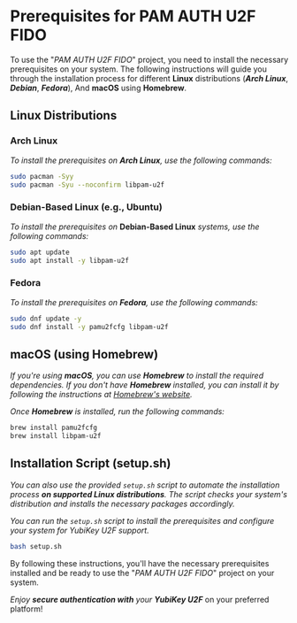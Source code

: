 # Prerequisites for PAM AUTH U2F FIDO

To use the "*PAM AUTH U2F FIDO*" project, you need to install the necessary prerequisites on your system. The following instructions will guide you through the installation process for different **Linux** distributions (***Arch Linux***, ***Debian***, ***Fedora***), And **macOS** using **Homebrew**.

## Linux Distributions

### Arch Linux

*To install the prerequisites on **Arch Linux**, use the following commands:*

```bash
sudo pacman -Syy
sudo pacman -Syu --noconfirm libpam-u2f
```

### Debian-Based Linux (e.g., Ubuntu)

*To install the prerequisites on* **Debian-Based Linux** *systems, use the following commands:*

```bash
sudo apt update
sudo apt install -y libpam-u2f
```

### Fedora

*To install the prerequisites on **Fedora**, use the following commands:*

```bash
sudo dnf update -y
sudo dnf install -y pamu2fcfg libpam-u2f
```

## macOS (using Homebrew)

*If you're using **macOS**, you can use **Homebrew** to install the required dependencies. If you don't have **Homebrew** installed, you can install it by following the instructions at [Homebrew's website](https://brew.sh/).*

*Once **Homebrew** is installed, run the following commands:*

```bash
brew install pamu2fcfg
brew install libpam-u2f
```

## Installation Script (setup.sh)

*You can also use the provided `setup.sh` script to automate the installation process **on supported Linux distributions**. The script checks your system's distribution and installs the necessary packages accordingly.*

*You can run the `setup.sh` script to install the prerequisites and configure your system for YubiKey U2F support.*

```bash
bash setup.sh
```

By following these instructions, you'll have the necessary prerequisites installed and be ready to use the "*PAM AUTH U2F FIDO*" project on your system.

_Enjoy **secure authentication with** your **YubiKey U2F**_ on your preferred platform!
